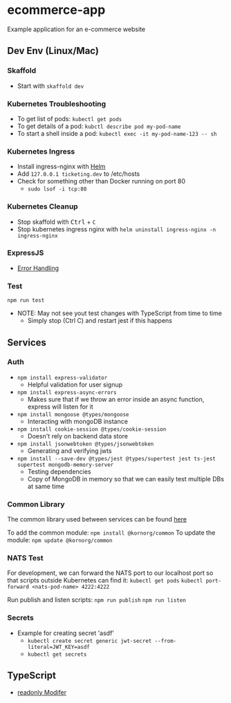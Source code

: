 # ecommerce-app

Example application for an e-commerce website

## Dev Env (Linux/Mac)

### Skaffold

- Start with `skaffold dev`

### Kubernetes Troubleshooting

- To get list of pods: `kubectl get pods`
- To get details of a pod: `kubctl describe pod my-pod-name`
- To start a shell inside a pod: `kubectl exec -it my-pod-name-123 -- sh`

### Kubernetes Ingress

- Install ingress-nginx with [Helm](https://kubernetes.github.io/ingress-nginx/deploy/#quick-start)
- Add `127.0.0.1 ticketing.dev` to /etc/hosts
- Check for something other than Docker running on port 80
  - `sudo lsof -i tcp:80`

### Kubernetes Cleanup

- Stop skaffold with <kbd>Ctrl</kbd> + `C`
- Stop kubernetes ingress nginx with `helm uninstall ingress-nginx -n ingress-nginx`

### ExpressJS

- [Error Handling](https://expressjs.com/en/guide/error-handling.html_)

### Test

`npm run test`

- NOTE: May not see yout test changes with TypeScript from time to time
  - Simply stop (Ctrl C) and restart jest if this happens

## Services

### Auth

- `npm install express-validator`
  - Helpful validation for user signup
- `npm install express-async-errors`
  - Makes sure that if we throw an error inside an async function, express will listen for it
- `npm install mongoose @types/mongoose`
  - Interacting with mongoDB instance
- `npm install cookie-session @types/cookie-session`
  - Doesn't rely on backend data store
- `npm install jsonwebtoken @types/jsonwebtoken`
  - Generating and verifying jwts
- `npm install --save-dev @types/jest @types/supertest jest ts-jest supertest mongodb-memory-server`
  - Testing dependencies
  - Copy of MongoDB in memory so that we can easily test multiple DBs at same time

### Common Library

The common library used between services can be found [here](https://github.com/kornsour/ecommerce-common)

To add the common module: `npm install @kornorg/common`
To update the module: `npm update @kornorg/common`

### NATS Test

For development, we can forward the NATS port to our localhost port so that scripts outside Kubernetes can find it:
`kubectl get pods`
`kubectl port-forward <nats-pod-name> 4222:4222`

Run publish and listen scripts:
`npm run publish`
`npm run listen`
  
### Secrets

- Example for creating secret 'asdf'
  - `kubectl create secret generic jwt-secret --from-literal=JWT_KEY=asdf`
  - `kubectl get secrets`

## TypeScript

- [readonly Modifer](https://www.typescriptlang.org/docs/handbook/2/classes.html#readonly)
